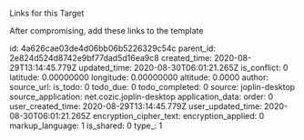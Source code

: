 Links for this Target

After compromising, add these links to the template

id: 4a626cae03de4d06bb06b5226329c54c
parent_id: 2e824d524d8742e9bf77dad5d16ea9c8
created_time: 2020-08-29T13:14:45.779Z
updated_time: 2020-08-30T06:01:21.265Z
is_conflict: 0
latitude: 0.00000000
longitude: 0.00000000
altitude: 0.0000
author: 
source_url: 
is_todo: 0
todo_due: 0
todo_completed: 0
source: joplin-desktop
source_application: net.cozic.joplin-desktop
application_data: 
order: 0
user_created_time: 2020-08-29T13:14:45.779Z
user_updated_time: 2020-08-30T06:01:21.265Z
encryption_cipher_text: 
encryption_applied: 0
markup_language: 1
is_shared: 0
type_: 1